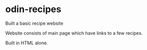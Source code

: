 # odin-recipes
Built a basic recipe website

Website consists of main page which have links to a few recipes.

Built in HTML alone.
